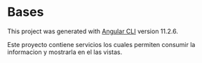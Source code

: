 # Bases

This project was generated with [Angular CLI](https://github.com/angular/angular-cli) version 11.2.6.

Este proyecto contiene servicios los cuales permiten consumir la informacion y mostrarla en el las vistas.
